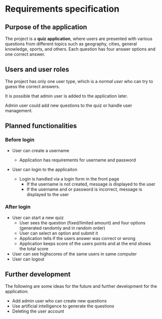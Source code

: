 # Requirements specification

## Purpose of the application
The project is a **quiz application**, where users are presented with various questions from different topics such as geography, cities, general knowledge, sports, and others. Each question has four answer options and one correct answer.

## Users and user roles
The project has only one user type, which is a *normal user* who can try to guess the correct answers.

It is possible that admin user is added to the application later. 

Admin user could add new questions to the quiz or handle user management.

## Planned functionalities
### Before login
* User can create a username
  * Application has requirements for username and password 
  
* User can login to the applicaiton
  * Login is handled via a login form in the front page
    * If the username is not created, message is displayed to the user
    * If the username and or password is incorrect, message is displayed to the user
  
### After login
* User can start a new quiz
  * User sees the question (fixed/limited amount) and four options (generated randomly and in random order)
  * User can select an option and submit it
  * Application tells if the users answer was correct or wrong
  * Application keeps score of the users points and at the end shows the total score
* User can see highscores of the same users in same computer
* User can logout

## Further development

The following are some ideas for the future and further development for the application:
* Add admin user who can create new questions
* Use artificial intelligence to generate the questions
* Deleting the user account